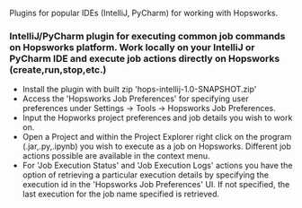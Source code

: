 Plugins for popular IDEs (IntelliJ, PyCharm) for working with Hopsworks.  

### IntelliJ/PyCharm plugin for executing common job commands on Hopsworks platform. Work locally on your IntelliJ or PyCharm IDE and execute job actions directly on Hopsworks (create,run,stop,etc.)

* Install the plugin with built zip 'hops-intellij-1.0-SNAPSHOT.zip' 
* Access the 'Hopsworks Job Preferences' for specifying user preferences under Settings -> Tools -> Hopsworks Job Preferences. 
* Input the Hopworks project preferences and job details you wish to work on. 
* Open a Project and within the Project Explorer right click on the program (.jar,.py,.ipynb) you wish to execute as a job on Hopsworks. Different job actions possible are available in the context menu. 
* For 'Job Execution Status' and 'Job Execution Logs' actions you have the option of retrieving a particular execution details by specifying the execution id in the 'Hopsworks Job Preferences' UI. If not specified, the last execution for the job name specified is retrieved. 
